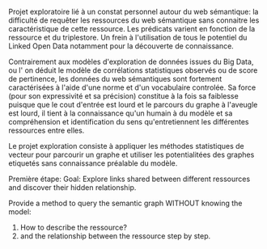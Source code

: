 Projet exploratoire lié à un constat personnel autour du web sémantique: la difficulté de requêter les ressources du web sémantique sans connaitre les caractéristique de cette ressource. Les prédicats varient en fonction de la ressource et du triplestore. Un frein à l'utilisation de tous le potentiel du Linked Open Data notamment pour la découverte de connaissance.

Contrairement aux modèles d'exploration de données issues du Big Data, ou l' on déduit le modèle de corrélations statistiques observés ou de score de pertinence, les données du web sémantiques sont fortement caractérisées à l'aide d'une norme et d'un vocabulaire controlée. Sa force (pour son expressivité et sa précision) constitue à la fois sa faiblesse puisque que le cout d'entrée est lourd et le parcours du graphe à l'aveugle est lourd, il tient  à la connaissance qu'un humain à du modèle et sa compréhension et identification du sens qu'entretiennent les différentes ressources entre elles.

Le projet exploration consiste à appliquer les méthodes statistiques de vecteur pour parcourir un graphe et utiliser les potentialitées des graphes etiquetés sans connaissance préalable du modèle.


Première étape:
Goal: Explore links shared between different ressources
and discover their hidden relationship.

Provide a method to query the semantic graph WITHOUT knowing the model:
1. How to describe the ressource?
2.  and the relationship between the ressource step by step.
